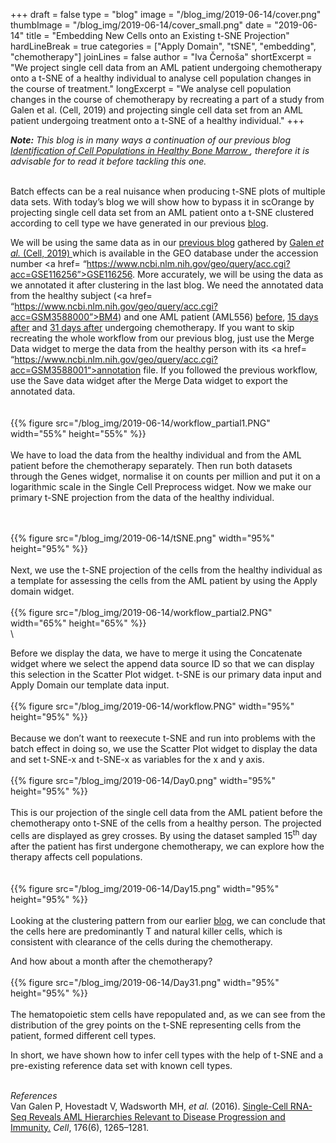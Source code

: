 +++
draft = false
type = "blog"
image = "/blog_img/2019-06-14/cover.png"
thumbImage = "/blog_img/2019-06-14/cover_small.png"
date = "2019-06-14"
title = "Embedding New Cells onto an Existing t-SNE Projection"
hardLineBreak = true 
categories = ["Apply Domain", "tSNE", "embedding", "chemotherapy"]
joinLines = false
author = "Iva Černoša"
shortExcerpt = "We project single cell data from an AML patient undergoing chemotherapy onto a t-SNE of a healthy individual to analyse cell population changes in the course of treatment." 
longExcerpt = "We analyse cell population changes in the course of chemotherapy by recreating a part of a study from Galen et al. (Cell, 2019) and projecting single cell data set from an AML patient undergoing treatment onto a t-SNE of a healthy individual." 
+++

<i><b>Note:</b> This blog is in many ways a continuation of our previous blog <a href=" https://singlecell.biolab.si/blog/aml_identification/ "> Identification of Cell Populations in Healthy Bone Marrow </a>, therefore it is advisable for  to read it before tackling this one.</i>
<br>
<br>

Batch effects can be a real nuisance when producing t-SNE plots of multiple data sets. With today’s blog we will show how to bypass it in scOrange by projecting single cell data set from an AML patient onto a t-SNE clustered according to cell type we have generated in our previous <a href= ”https://singlecell.biolab.si/blog/aml_identification/”> blog</a>. 
<br>

We will be using the same data as in our <a href=" https://singlecell.biolab.si/blog/aml_identification/ ">previous blog</a> gathered by <a href= “https://www.sciencedirect.com/science/article/pii/S0092867419300947”> Galen  <i> et al.</i> (Cell, 2019) </a> which is available in the GEO database under the accession number <a href= “https://www.ncbi.nlm.nih.gov/geo/query/acc.cgi?acc=GSE116256”>GSE116256</a>. More accurately, we will be using the data as we annotated it after clustering in the last blog. We need the annotated data from the healthy subject (<a href= “https://www.ncbi.nlm.nih.gov/geo/query/acc.cgi?acc=GSM3588000”>BM4</a>) and one AML patient (AML556) <a href= "https://www.ncbi.nlm.nih.gov/geo/query/acc.cgi?acc=GSM3587963"> before</a>, <a href= "https://www.ncbi.nlm.nih.gov/geo/query/acc.cgi?acc=GSM3587965">15 days after</a> and <a href= "https://www.ncbi.nlm.nih.gov/geo/query/acc.cgi?acc=GSM3587967"> 31 days after</a> undergoing chemotherapy. If you want to skip recreating the whole workflow from our previous blog, just use the Merge Data widget to merge the data from the healthy person with its <a href= “https://www.ncbi.nlm.nih.gov/geo/query/acc.cgi?acc=GSM3588001“>annotation file</a>. If you followed the previous workflow, use the Save data widget after the Merge Data widget to export the annotated data.  
\
\
{{% figure src="/blog_img/2019-06-14/workflow_partial1.PNG" width="55%" height="55%" %}}
\
\
We have to load the data from the healthy individual and from the AML patient before the chemotherapy separately. Then run both datasets through the Genes widget, normalise it on counts per million and put it on a logarithmic scale in the Single Cell Preprocess widget. Now we make our primary t-SNE projection from the data of the healthy individual.

\
\
{{% figure src="/blog_img/2019-06-14/tSNE.png" width="95%" height="95%" %}}
\
\
Next, we use the t-SNE projection of the cells from the healthy individual as a template for assessing the cells from the AML patient by using the Apply domain widget.
\
\
{{% figure src="/blog_img/2019-06-14/workflow_partial2.PNG" width="65%" height="65%" %}}
\
\

Before we display the data, we have to merge it using the Concatenate widget where we select the append data source ID so that we can display this selection in the Scatter Plot widget. t-SNE is our primary data input and Apply Domain our template data input. 
\
\
{{% figure src="/blog_img/2019-06-14/workflow.PNG" width="95%" height="95%" %}}
\
\
Because we don’t want to reexecute t-SNE and run into problems with the batch effect in doing so, we use the Scatter Plot widget to display the data and set t-SNE-x and t-SNE-x as variables for the x and y axis. 
\
\
{{% figure src="/blog_img/2019-06-14/Day0.png" width="95%" height="95%" %}}
\
\
This is our projection of the single cell data from the AML patient before the chemotherapy onto t-SNE of the cells from a healthy person. The projected cells are displayed as grey crosses. By using the dataset sampled 15<sup>th</sup> day after the patient has first undergone chemotherapy, we can explore how the therapy affects cell populations.   
\
\
{{% figure src="/blog_img/2019-06-14/Day15.png" width="95%" height="95%" %}}
\
\
Looking at the clustering pattern from our earlier <a href= ”https://singlecell.biolab.si/blog/aml_identification/”>blog</a>, we can conclude that the cells here are predominantly T and natural killer cells, which is consistent with clearance of the cells during the chemotherapy.
<br>

And how about a month after the chemotherapy?
\
\
{{% figure src="/blog_img/2019-06-14/Day31.png" width="95%" height="95%" %}}
\
\
The hematopoietic stem cells have repopulated and, as we can see from the distribution of the grey points on the t-SNE representing cells from the patient, formed different cell types. 
<br>

In short, we have shown how to infer cell types with the help of t-SNE and a pre-existing reference data set with known cell types.
<br>
<br>

*References* 
\
Van Galen P, Hovestadt V, Wadsworth MH, <i>et al.</i> (2016). <a href=”https://www.sciencedirect.com/science/article/pii/S0092867419300947”>Single-Cell RNA-Seq Reveals AML Hierarchies Relevant to Disease Progression and Immunity.</a> <i>Cell</i>, 176(6), 1265–1281.